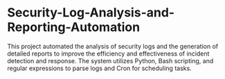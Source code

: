 # Security-Log-Analysis-and-Reporting-Automation
This project automated the analysis of security logs and the generation of detailed reports to improve the efficiency and effectiveness of incident detection and response. The system utilizes Python, Bash scripting, and regular expressions to parse logs and Cron for scheduling tasks.
